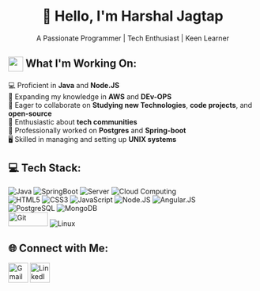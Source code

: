 <!-- HELLO WORLD, I’m @Harshaalll
- 👀 I’m interested in learning new technologies and hands-on experience
- 🌱 I’m currently learning cloud technologies ,AIML and Webdev.
-->
<h1 align="center">👋 Hello, I'm Harshal Jagtap</h1> 
<p align="center">A Passionate Programmer | Tech Enthusiast | Keen Learner</p>

## <img src="https://em-content.zobj.net/source/skype/289/man-technologist_1f468-200d-1f4bb.png" height="30px" width="30px" align="center"/> What I'm Working On:

💻 Proficient in **Java** and **Node.JS**  
🌱 Expanding my knowledge in **AWS** and **DEv-OPS**  
🤝 Eager to collaborate on **Studying new Technologies**, **code projects**, and **open-source**  
👥 Enthusiastic about **tech communities**   
🧠 Professionally worked on **Postgres** and **Spring-boot**  
🖥️ Skilled in managing and setting up **UNIX systems**

## 💻 Tech Stack:
<p>
  <img src="https://img.shields.io/badge/java-%23ED8B00.svg?style=for-the-badge&logo=java&logoColor=white" alt="Java"/>
  <img src="https://img.shields.io/badge/springboot-%2300f.svg?style=for-the-badge&logo=spring&logoColor=green" alt="SpringBoot"/>
  <img src="https://img.shields.io/badge/Server-%235C2D91.svg?style=for-the-badge&logo=.net&logoColor=white" alt="Server"/>
  <img src="https://img.shields.io/badge/Cloud%20Computing-%235C2D91.svg?style=for-the-badge&logo=Amazon&logoColor=white&color=grey" alt="Cloud Computing"/>
  <br>
  <img src="https://img.shields.io/badge/html5-%23E34F26.svg?style=for-the-badge&logo=html5&logoColor=white" alt="HTML5"/>
  <img src="https://img.shields.io/badge/css3-%231572B6.svg?style=for-the-badge&logo=css3&logoColor=white" alt="CSS3"/>
  <img src="https://img.shields.io/badge/javascript-%23323330.svg?style=for-the-badge&logo=javascript&logoColor=%23F7DF1E" alt="JavaScript"/>
  <img src="https://img.shields.io/badge/node.js-%23239120.svg?style=for-the-badge&logo=node.js&logoColor=white&color=orange" alt="Node.JS"/>
  <img src="https://img.shields.io/badge/Angular-%b52e31.svg?style=for-the-badge&logo=angular&logoColor=black&color=red" alt="Angular.JS"/>
  <br>
  <img src="https://img.shields.io/badge/postgres-%2300f.svg?style=for-the-badge&logo=PostgreSQL&logoColor=blue&color=white" alt="PostgreSQL"/>
  <img src="https://img.shields.io/badge/MongoDB-%234ea94b.svg?style=for-the-badge&logo=mongodb&logoColor=white" alt="MongoDB"/>
  <br>
  <img src="https://user-images.githubusercontent.com/94921807/232994182-8046875d-ff39-46c0-a5a5-93f6503afd94.png" alt="Git" height="28px" width="80px"/>
  <img src="https://img.shields.io/badge/Linux-FCC624?style=for-the-badge&logo=linux&logoColor=black" alt="Linux"/>
</p>

## 🌐 Connect with Me:
<p align="left">
  <a href="mailto:jagtap.harshal2003@gmail.com"><img src="https://www.vectorlogo.zone/logos/gmail/gmail-icon.svg" alt="Gmail" height="40"/></a>   
  <a href="https://www.linkedin.com/in/harshal-jagtap-821997223/"><img src="https://www.vectorlogo.zone/logos/linkedin/linkedin-icon.svg" alt="LinkedIn" height="40"/></a>   
</p>
<!---
Harshaalll/Harshaalll is a ✨ special ✨ repository because its `README.md` (this file) appears on your GitHub profile.
You can click the Preview link to take a look at your changes.
--->
